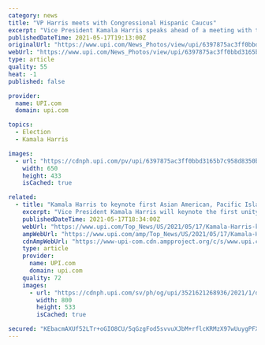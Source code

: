 ```yaml
---
category: news
title: "VP Harris meets with Congressional Hispanic Caucus"
excerpt: "Vice President Kamala Harris speaks ahead of a meeting with the Congressional Hispanic Caucus in the VP's Ceremonial Office in the Eisenhower Executive Office Building in Washington, DC on Monday, May 17,"
publishedDateTime: 2021-05-17T19:13:00Z
originalUrl: "https://www.upi.com/News_Photos/view/upi/6397875ac3ff0bbd3165b7c958d8350b/VP-Harris-meets-with-Congressional-Hispanic-Caucus/"
webUrl: "https://www.upi.com/News_Photos/view/upi/6397875ac3ff0bbd3165b7c958d8350b/VP-Harris-meets-with-Congressional-Hispanic-Caucus/"
type: article
quality: 55
heat: -1
published: false

provider:
  name: UPI.com
  domain: upi.com

topics:
  - Election
  - Kamala Harris

images:
  - url: "https://cdnph.upi.com/pv/upi/6397875ac3ff0bbd3165b7c958d8350b/USA-HARRIS-HISPANIC.jpg"
    width: 650
    height: 433
    isCached: true

related:
  - title: "Kamala Harris to keynote first Asian American, Pacific Islander unity summit"
    excerpt: "Vice President Kamala Harris will keynote the first unity summit for Asian Americans and Pacific Islanders on Wednesday."
    publishedDateTime: 2021-05-17T18:34:00Z
    webUrl: "https://www.upi.com/Top_News/US/2021/05/17/Kamala-Harris-keynote-AAPI-unity-summit/3521621268936/"
    ampWebUrl: "https://www.upi.com/amp/Top_News/US/2021/05/17/Kamala-Harris-keynote-AAPI-unity-summit/3521621268936/"
    cdnAmpWebUrl: "https://www-upi-com.cdn.ampproject.org/c/s/www.upi.com/amp/Top_News/US/2021/05/17/Kamala-Harris-keynote-AAPI-unity-summit/3521621268936/"
    type: article
    provider:
      name: UPI.com
      domain: upi.com
    quality: 72
    images:
      - url: "https://cdnph.upi.com/sv/ph/og/upi/3521621268936/2021/1/dcf14d32301c165911ccb7e179718d61/v1.5/Kamala-Harris-to-keynote-first-Asian-American-Pacific-Islander-unity-summit.jpg"
        width: 800
        height: 533
        isCached: true

secured: "KEbacmAXUf52LTr+oGIO8CU/5qGzgFod5svvuXJbM+rflcKRMzX97wUuygPFXkvlKDtoyWuCMMUu46EWWQexP9pviM0q8CEjCrFzxiXOQUVSzEA8fz64GUJMZTQwPrwk76OWl9zuExyMQHPUaBQxVg1CbAOTWBV8gDSvJ61nnYivXK/pm7Xg2t0F6gt3phfokzIvKCUK+JG53cKZFDiQzuYcCvlI72n4RJUDgHjvPk44gvMAhsGLub/JFjQjUZM3MQ6S8xfgV6EogYzpZ9qpR7ydNev/lzNXsIaAx1GYeQmgvBPQ7eDtQeDDjgHv0868m0Vs0X7Lb3wQ61/738REJXirLbnYoTMyNAUdXYDrvmc=;2ij+yvvwAWzqyETLghqbWA=="
---
```


